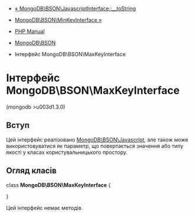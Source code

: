 - [«
MongoDB\BSON\JavascriptInterface::\_\_toString](mongodb-bson-javascriptinterface.tostring.md)
- [MongoDB\BSON\MinKeyInterface
»](class.mongodb-bson-minkeyinterface.md)

- [PHP Manual](index.md)
- [MongoDB\BSON](book.bson.md)
- Інтерфейс MongoDB\BSON\MaxKeyInterface

# Інтерфейс MongoDB\BSON\MaxKeyInterface

(mongodb \>u003d1.3.0)

## Вступ

Цей інтерфейс реалізовано
[MongoDB\BSON\Javascript](class.mongodb-bson-javascript.md), але також
може використовуватися як параметр, що повертається значення або
типу якості у класах користувальницького простору.

## Огляд класів

class **MongoDB\BSON\MaxKeyInterface** {

}

Цей інтерфейс немає методів.
